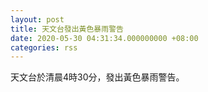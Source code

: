 ```yaml
---
layout: post
title: 天文台發出黃色暴雨警告
date: 2020-05-30 04:31:34.000000000 +08:00
categories: rss
---
```


天文台於清晨4時30分，發出黃色暴雨警告。
